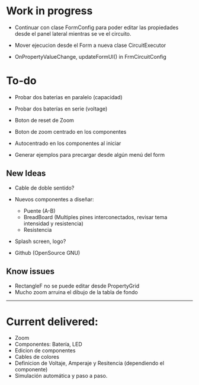 
# Work in progress

- Continuar con clase FormConfig para poder editar las propiedades desde el panel lateral mientras se ve el circuito.
- Mover ejecucion desde el Form a nueva clase CircuitExecutor

- OnPropertyValueChange, updateFormUI() in FrmCircuitConfig

# To-do

- Probar dos baterias en paralelo (capacidad)
- Probar dos baterías en serie (voltage)

- Boton de reset de Zoom
- Boton de zoom centrado en los componentes
- Autocentrado en los componentes al iniciar

- Generar ejemplos para precargar desde algún menú del form


## New Ideas

- Cable de doble sentido?

- Nuevos componentes a diseñar:
  - Puente (A-B)
  - BreadBoard (Multiples pines interconectados, revisar tema intensidad y resistencia)
  - Resistencia

- Splash screen, logo?

- Github (OpenSource GNU)

## Know issues

- RectangleF no se puede editar desde PropertyGrid
- Mucho zoom arruina el dibujo de la tabla de fondo

-----------


# Current delivered:

- Zoom
- Componentes: Batería, LED
- Edicion de componentes
- Cables de colores
- Definicion de Voltaje, Amperaje y Resitencia (dependiendo el componente)
- Simulación automática y paso a paso.

